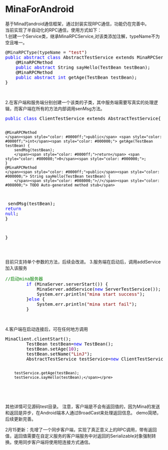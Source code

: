 # MinaForAndroid
基于Mina的android通信框架，通过封装实现RPC通信，功能仍在完善中。  
当前实现了半自动化的RPC通信，使用方式如下：  
1.创建一个Service类，继承MinaRPCService,对该类添加注解，typeName不为空且唯一。  

<div class="cnblogs_code">
<pre>@MinaRPCType(typeName = <span style="color: #800000;">"</span><span style="color: #800000;">test</span><span style="color: #800000;">"</span><span style="color: #000000;">)
</span><span style="color: #0000ff;">public</span> <span style="color: #0000ff;">abstract</span> <span style="color: #0000ff;">class</span><span style="color: #000000;"> AbstractTestService extends MinaRPCService{
    @MinaRPCMethod
    </span><span style="color: #0000ff;">public</span> <span style="color: #0000ff;">abstract</span><span style="color: #000000;"> String sayHello(TestBean testBean);
    @MinaRPCMethod
    </span><span style="color: #0000ff;">public</span> <span style="color: #0000ff;">abstract</span> <span style="color: #0000ff;">int</span><span style="color: #000000;"> getAge(TestBean testBean);
}</span></pre>
</div>
<p>&nbsp;</p>

2.在客户端和服务端分别创建一个该类的子类，其中服务端需要写真实的处理逻辑，而客户端在所有的方法内部调用senMsg方法。
<div class="cnblogs_code">
<pre><span style="color: #0000ff;">public</span> <span style="color: #0000ff;">class</span><span style="color: #000000;"> ClientTestService extends AbstractTestService{

    @MinaRPCMethod
    </span><span style="color: #0000ff;">public</span> <span style="color: #0000ff;">int</span><span style="color: #000000;"> getAge(TestBean testBean) {
        sendMsg(testBean);
        </span><span style="color: #0000ff;">return</span> <span style="color: #800080;">0</span><span style="color: #000000;">;
    }
    @MinaRPCMethod
    </span><span style="color: #0000ff;">public</span><span style="color: #000000;"> String sayHello(TestBean testBean) {
        </span><span style="color: #008000;">//</span><span style="color: #008000;"> TODO Auto-generated method stub</span>
<span style="color: #000000;">        sendMsg(testBean);
        </span><span style="color: #0000ff;">return</span> <span style="color: #0000ff;">null</span><span style="color: #000000;">;
    }

}</span></pre>
</div>
<p>&nbsp;</p>
目前只支持单个参数的方法，后续会改进。  
3.服务端在启动后，调用addService加入该服务
<div class="cnblogs_code">
<pre><span style="color: #008000;">//</span><span style="color: #008000;">启动mina服务器</span>
        <span style="color: #0000ff;">if</span><span style="color: #000000;"> (MinaServer.serverStart()) {
            MinaServer.addService(</span><span style="color: #0000ff;">new</span><span style="color: #000000;"> ServerTestService());
            System.err.println(</span><span style="color: #800000;">"</span><span style="color: #800000;">mina start success</span><span style="color: #800000;">"</span><span style="color: #000000;">);
        }</span><span style="color: #0000ff;">else</span><span style="color: #000000;"> {
            System.err.println(</span><span style="color: #800000;">"</span><span style="color: #800000;">mina start fail</span><span style="color: #800000;">"</span><span style="color: #000000;">);
        }</span></pre>
</div>
<p>&nbsp;</p>
4.客户端在启动连接后，可在任何地方调用
<div class="cnblogs_code">
<pre><span style="color: #000000;">MinaClient.clientStart();
        TestBean testBean</span>=<span style="color: #0000ff;">new</span><span style="color: #000000;"> TestBean();
        testBean.setAge(</span><span style="color: #800080;">10</span><span style="color: #000000;">);
        testBean.setName(</span><span style="color: #800000;">"</span><span style="color: #800000;">LinJ</span><span style="color: #800000;">"</span><span style="color: #000000;">);
        AbstractTestService testService</span>=<span style="color: #0000ff;">new</span><span style="color: #000000;"> ClientTestService();
        
        testService.getAge(testBean);
        testService.sayHello(testBean);</span></pre>
</div>
<p>&nbsp;</p>
其他详情可见源码test目录。  
注意，客户端是不会有返回值的，因为Mina的发送和返回是异步，在Android端本人通过BroadCast来处理返回信息。  
demo简陋，后续更新完善。
  
2月15更新：先增了一个同步客户端，实现了真正意义上的RPC调用，带有返回值，返回值需要在自定义服务的客户端服务中对返回的Serializable对象强制转换。使用同步客户端将使用短连接方式通信。

